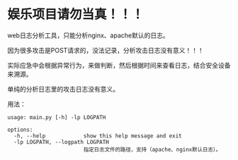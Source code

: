 # 娱乐项目请勿当真！！！

web日志分析工具，只能分析nginx、apache默认的日志。

因为很多攻击是POST请求的，没法记录，分析攻击日志没有意义！！！

实际应急中会根据异常行为，来做判断，然后根据时间来查看日志，结合安全设备来溯源。

单纯的分析日志里的攻击日志没有意义。

用法：

```
usage: main.py [-h] -lp LOGPATH

options:
  -h, --help            show this help message and exit
  -lp LOGPATH, --logpath LOGPATH
                        指定日志文件的路径，支持（apache、nginx默认日志）。
```

